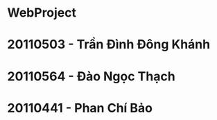 # WebProject
# 20110503 - Trần Đình Đông Khánh
# 20110564 - Đào Ngọc Thạch
# 20110441 - Phan Chí Bảo
